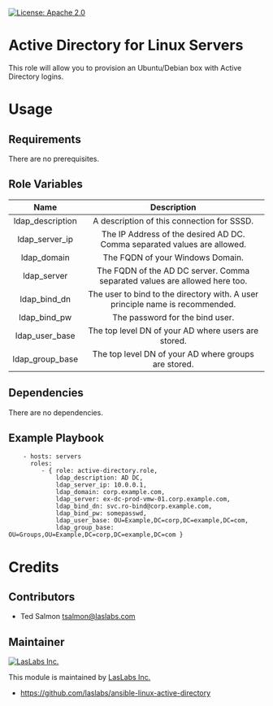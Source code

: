 [![License: Apache 2.0](https://img.shields.io/badge/license-Apache--2.0-blue.svg)](https://www.apache.org/licenses/LICENSE-2.0.html)

Active Directory for Linux Servers
==================================

This role will allow you to provision an Ubuntu/Debian box with Active Directory logins.

Usage
=====

Requirements
------------

There are no prerequisites.

Role Variables
--------------
| Name | Description |
| :--: | :---------: |
| ldap_description | A description of this connection for SSSD. |
| ldap_server_ip | The IP Address of the desired AD DC. Comma separated values are allowed. |
| ldap_domain | The FQDN of your Windows Domain. |
| ldap_server | The FQDN of the AD DC server. Comma separated values are allowed here too. |
| ldap_bind_dn | The user to bind to the directory with. A user principle name is recommended. |
| ldap_bind_pw | The password for the bind user. |
| ldap_user_base | The top level DN of your AD where users are stored. |
| ldap_group_base | The top level DN of your AD where groups are stored. |

Dependencies
------------

There are no dependencies.

Example Playbook
----------------

```
    - hosts: servers
      roles:
         - { role: active-directory.role,
             ldap_description: AD DC,
             ldap_server_ip: 10.0.0.1,
             ldap_domain: corp.example.com,
             ldap_server: ex-dc-prod-vmw-01.corp.example.com,
             ldap_bind_dn: svc.ro-bind@corp.example.com,
             ldap_bind_pw: somepasswd,
             ldap_user_base: OU=Example,DC=corp,DC=example,DC=com,
             ldap_group_base: OU=Groups,OU=Example,DC=corp,DC=example,DC=com }
```

Credits
=======

Contributors
------------

* Ted Salmon <tsalmon@laslabs.com>

Maintainer
----------

[![LasLabs Inc.](https://laslabs.com/logo.png)](https://laslabs.com)

This module is maintained by [LasLabs Inc.](https://laslabs.com)

* https://github.com/laslabs/ansible-linux-active-directory
